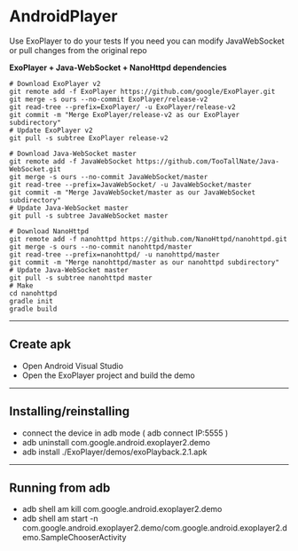 # AndroidPlayer

Use ExoPlayer to do your tests
If you need you can modify JavaWebSocket or pull changes from the original repo

**ExoPlayer + Java-WebSocket + NanoHttpd dependencies**
```
# Download ExoPlayer v2
git remote add -f ExoPlayer https://github.com/google/ExoPlayer.git
git merge -s ours --no-commit ExoPlayer/release-v2
git read-tree --prefix=ExoPlayer/ -u ExoPlayer/release-v2
git commit -m "Merge ExoPlayer/release-v2 as our ExoPlayer subdirectory"
# Update ExoPlayer v2
git pull -s subtree ExoPlayer release-v2
```
```
# Download Java-WebSocket master
git remote add -f JavaWebSocket https://github.com/TooTallNate/Java-WebSocket.git
git merge -s ours --no-commit JavaWebSocket/master
git read-tree --prefix=JavaWebSocket/ -u JavaWebSocket/master
git commit -m "Merge JavaWebSocket/master as our JavaWebSocket subdirectory"
# Update Java-WebSocket master
git pull -s subtree JavaWebSocket master
```
```
# Download NanoHttpd
git remote add -f nanohttpd https://github.com/NanoHttpd/nanohttpd.git
git merge -s ours --no-commit nanohttpd/master
git read-tree --prefix=nanohttpd/ -u nanohttpd/master
git commit -m "Merge nanohttpd/master as our nanohttpd subdirectory"
# Update Java-WebSocket master
git pull -s subtree nanohttpd master
# Make 
cd nanohttpd
gradle init
gradle build
```

----------

Create apk
----------

 - Open Android Visual Studio
 - Open the ExoPlayer project and build the demo

----------

Installing/reinstalling
----------

 - connect the device in adb mode ( adb connect IP:5555 )
 - adb uninstall com.google.android.exoplayer2.demo
 - adb install ./ExoPlayer/demos/exoPlayback.2.1.apk
 
----------

Running from adb
----------

 - adb shell am kill com.google.android.exoplayer2.demo
 - adb shell am start -n com.google.android.exoplayer2.demo/com.google.android.exoplayer2.demo.SampleChooserActivity 
 

    
